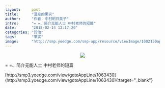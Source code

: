 ```yaml
---
layout:     post
title:      "温室的果实"
author:     "作者：中村明日美子"
intro:      "= =、简介无能人士 中村老师的短篇"
date:       "2018-02-14 12:17:20"
categories: "其他"
tags:       "果实"
image:      "http://smp.yoedge.com/smp-app/resource/viewImage/1002150appline.png"
---
```

<div style="text-align: center">
<p><img src="http://smp.yoedge.com/smp-app/resource/viewImage/1002150appline.png"/></p>
</div>
<p class="post-meta">
<span>= =、简介无能人士 中村老师的短篇</span>
</p>
[http://smp3.yoedge.com/view/gotoAppLine/1063430](http://smp3.yoedge.com/view/gotoAppLine/1063430){:target="_blank"}


